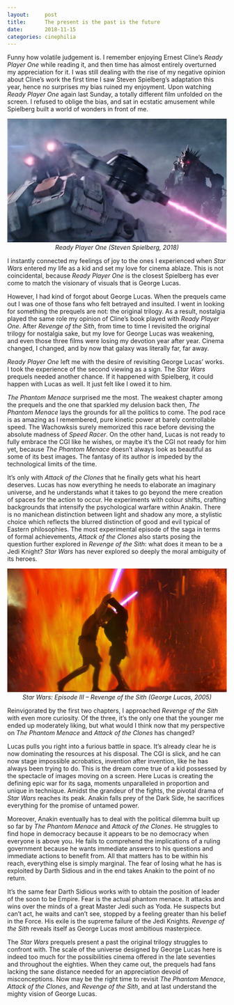 ```yaml
---
layout:     post
title:      The present is the past is the future
date:       2018-11-15
categories: cinephilia
---
```


Funny how volatile judgement is. I remember enjoying Ernest Cline’s *Ready
Player One* while reading it, and then time has almost entirely overturned my
appreciation for it. I was still dealing with the rise of my negative opinion
about Cline’s work the first time I saw Steven Spielberg’s adaptation this year,
hence no surprises my bias ruined my enjoyment. Upon watching *Ready Player One*
again last Sunday, a totally different film unfolded on the screen. I refused to
oblige the bias, and sat in ecstatic amusement while Spielberg built a world of
wonders in front of me.

<!--more-->

<p align="center">
    <img src="/assets/images/2018-11-14-ready_player_one.jpg">
    <br/>
    <em>Ready Player One (Steven Spielberg, 2018)</em>
</p>

I instantly connected my feelings of joy to the ones I experienced when *Star
Wars* entered my life as a kid and set my love for cinema ablaze. This is not
coincidental, because *Ready Player One* is the closest Spielberg has ever come
to match the visionary of visuals that is George Lucas.

However, I had kind of forgot about George Lucas. When the prequels came out
I was one of those fans who felt betrayed and insulted. I went in looking for
something the prequels are not: the original trilogy. As a result, nostalgia
played the same role my opinion of Cline’s book played with *Ready Player One*.
After *Revenge of the Sith*, from time to time I revisited the original trilogy
for nostalgia sake, but my love for George Lucas was weakening, and even those
three films were losing my devotion year after year. Cinema changed, I changed,
and by now that galaxy was literally far, far away.

*Ready Player One* left me with the desire of revisiting George Lucas’ works.
I took the experience of the second viewing as a sign. The *Star Wars* prequels
needed another chance. If it happened with Spielberg, it could happen with Lucas
as well. It just felt like I owed it to him.

*The Phantom Menace* surprised me the most. The weakest chapter among the
prequels and the one that sparkled my delusion back then, *The Phantom Menace*
lays the grounds for all the politics to come. The pod race is as amazing as
I remembered, pure kinetic power at barely controllable speed. The Wachowksis
surely memorized this race before devising the absolute madness of *Speed
Racer*. On the other hand, Lucas is not ready to fully embrace the CGI like he
wishes, or maybe it’s the CGI not ready for him yet, because *The Phantom
Menace* doesn’t always look as beautiful as some of its best images. The fantasy
of its author is impeded by the technological limits of the time.

It’s only with *Attack of the Clones* that he finally gets what his heart
deserves. Lucas has now everything he needs to elaborate an imaginary universe,
and he understands what it takes to go beyond the mere creation of spaces for
the action to occur. He experiments with colour shifts, crafting backgrounds
that intensify the psychological warfare within Anakin. There is no manichean
distinction between light and shadow any more, a stylistic choice which reflects
the blurred distinction of good and evil typical of Eastern philosophies. The
most experimental episode of the saga in terms of formal achievements, *Attack
of the Clones* also starts posing the question further explored in *Revenge of
the Sith*: what does it mean to be a Jedi Knight? *Star Wars* has never explored
so deeply the moral ambiguity of its heroes.

<p align="center">
    <img src="/assets/images/2018-11-14-star_wars.jpg">
    <br/>
    <em>Star Wars: Episode III – Revenge of the Sith (George Lucas, 2005)</em>
</p>

Reinvigorated by the first two chapters, I approached *Revenge of the Sith* with
even more curiosity. Of the three, it’s the only one that the younger me ended
up moderately liking, but what would I think now that my perspective on *The
Phantom Menace* and *Attack of the Clones* has changed?

Lucas pulls you right into a furious battle in space. It’s already clear he is
now dominating the resources at his disposal. The CGI is slick, and he can now
stage impossible acrobatics, invention after invention, like he has always been
trying to do. This is the dream come true of a kid possessed by the spectacle of
images moving on a screen. Here Lucas is creating the defining epic war for its
saga, moments unparalleled in proportion and unique in technique. Amidst the
grandeur of the fights, the pivotal drama of *Star Wars* reaches its peak.
Anakin falls prey of the Dark Side, he sacrifices everything for the promise of
untamed power.

Moreover, Anakin eventually has to deal with the political dilemma built up so
far by *The Phantom Menace* and *Attack of the Clones*. He struggles to find
hope in democracy because it appears to be no democracy when everyone is above
you. He fails to comprehend the implications of a ruling government because he
wants immediate answers to his questions and immediate actions to benefit from.
All that matters has to be within his reach, everything else is simply marginal.
The fear of losing what he has is exploited by Darth Sidious and in the end
takes Anakin to the point of no return.

It’s the same fear Darth Sidious works with to obtain the position of leader of
the soon to be Empire. Fear is the actual phantom menace. It attacks and wins
over the minds of a great Master Jedi such as Yoda. He suspects but can’t act,
he waits and can’t see, stopped by a feeling greater than his belief in the
Force. His exile is the supreme failure of the Jedi Knights. *Revenge of the
Sith* reveals itself as George Lucas most ambitious masterpiece.

The *Star Wars* prequels present a past the original trilogy struggles to
confront with. The scale of the universe designed by George Lucas here is indeed
too much for the possibilities cinema offered in the late seventies and
throughout the eighties. When they came out, the prequels had fans lacking the
sane distance needed for an appreciation devoid of misconceptions. Now may be
the right time to revisit *The Phantom Menace*, *Attack of the Clones*, and
*Revenge of the Sith*, and at last understand the mighty vision of George Lucas.
